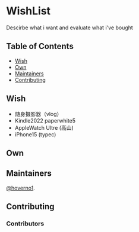 # WishList
Descirbe what i want and evaluate what i've bought

## Table of Contents
- [Wish](#Wish)
- [Own](#Own)
- [Maintainers](#Maintainers)
- [Contributing](#Contributing)

## Wish
- 随身摄影器（vlog）
- Kindle2022 paperwhite5
- AppleWatch Ultre (高山)
- iPhone15 (typec) 

## Own


## Maintainers

[@hoverno1](https://github.com/hoverno1).

## Contributing

### Contributors
